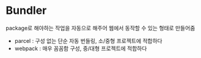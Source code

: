 # Bundler
package로 해야하는 작업을 자동으로 해주어 웹에서 동작할 수 있는 형태로 만들어줌

- parcel : 구성 없는 단순 자동 번들링, 소/중형 프로젝트에 적합하다
- webpack : 매우 꼼꼼함 구성, 중/대형 프로젝트에 적합하다

